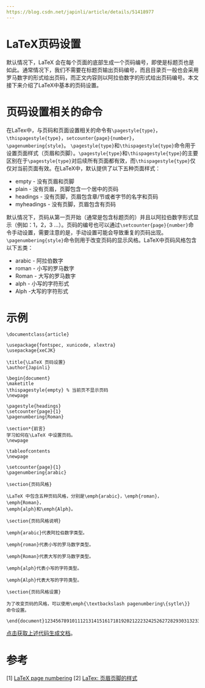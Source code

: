 ```yaml
---
https://blog.csdn.net/japinli/article/details/51418977
---
```




# LaTeX页码设置



默认情况下，LaTeX 会在每个页面的底部生成一个页码编号，即使是标题页也是如此。通常情况下，我们不需要在标题页输出页码编号，而且目录页一般也会采用罗马数字的形式给出页码，而正文内容则以阿拉伯数字的形式给出页码编号。本文接下来介绍了LaTeX中基本的页码设置。

# 页码设置相关的命令

在LaTex中，与页码和页面设置相关的命令有`\pagestyle{type}`，`\thispagestyle{type}`，`setcounter{page}{number}`，`\pagenumbering{style}`。 
`\pagestyle{type}`和`\thispagestyle{type}`命令用于设置页面样式（页眉和页脚）。`\pagestyle{type}`和`\thispagestyle{type}`的主要区别在于`\pagestyle{type}`对后续所有页面都有效，而`\thispagestyle{type}`仅仅对当前页面有效。在LaTeX中，默认提供了以下五种页面样式：

- empty - 没有页眉和页脚
- plain - 没有页眉，页脚包含一个居中的页码
- headings - 没有页脚，页眉包含章/节或者字节的名字和页码
- myheadings - 没有页脚，页眉包含有页码

默认情况下，页码从第一页开始（通常是包含标题页的）并且以阿拉伯数字形式显示（例如：1，2，3 …）。页码的编号也可以通过`\setcounter{page}{number}`命令手动设置，需要注意的是，手动设置可能会导致重复的页码出现。 
`\pagenumbering{style}`命令则用于改变页码的显示风格。LaTeX中页码风格包含以下五类：

- arabic - 阿拉伯数字
- roman - 小写的罗马数字
- Roman - 大写的罗马数字
- alph - 小写的字符形式
- Alph -大写的字符形式

# 示例

```
\documentclass{article}

\usepackage{fontspec, xunicode, xlextra}
\usepackage{xeCJK}

\title{\LaTeX 页码设置}
\author{Japinli}

\begin{document}
\maketitle
\thispagestyle{empty} % 当前页不显示页码
\newpage

\pagestyle{headings}
\setcounter{page}{1}
\pagenumbering{Roman}

\section*{前言}
学习如何在\LaTeX 中设置页码。
\newpage

\tableofcontents
\newpage

\setcounter{page}{1}
\pagenumbering{arabic}

\section{页码风格}

\LaTeX 中包含五种页码风格，分别是\emph{arabic}，\emph{roman}，\emph{Roman}，
\emph{alph}和\emph{Alph}。

\section{页码风格说明}

\emph{arabic}代表阿拉伯数字类型。

\emph{roman}代表小写的罗马数字类型。

\emph{Roman}代表大写的罗马数字类型。

\emph{alph}代表小写的字符类型。

\emph{Alph}代表大写的字符类型。

\section{页码风格设置}

为了改变页码的风格，可以使用\emph{\textbackslash pagenumbering\{sytle\}}
命令设置。

\end{document}1234567891011121314151617181920212223242526272829303132333435363738394041424344454647484950
```

[点击获取上述代码生成文档](http://download.csdn.net/detail/japinli/9521016)。

# 参考

[1] [LaTeX page numbering](http://timmurphy.org/2009/06/29/latex-page-numbering/) 
[2] [LaTex: 页眉页脚的样式](http://blog.163.com/chen_dawn/blog/static/1125063201310154944123/)